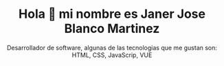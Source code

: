 <div align="center">
  <h1 align="center">Hola 🙌 mi nombre es Janer Jose Blanco Martinez</h1>
  <p>Desarrollador de software, algunas de las tecnologias que me gustan son: HTML, CSS, JavaScrip, VUE</p>
</div>










